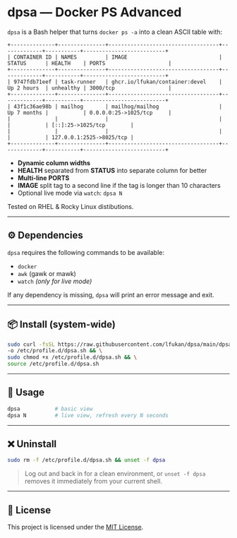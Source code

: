 # dpsa — Docker PS Advanced

`dpsa` is a Bash helper that turns `docker ps -a` into a clean ASCII table with:

```
+--------------+---------------+-----------------------------------+-------------+-----------+--------------------------+
| CONTAINER ID | NAMES         | IMAGE                             | STATUS      | HEALTH    | PORTS                    |
+--------------+---------------+-----------------------------------+-------------+-----------+--------------------------+
| 9747fdb71eef | task-runner   | ghcr.io/lfukan/container:devel    | Up 2 hours  | unhealthy | 3000/tcp                 |
+--------------+---------------+-----------------------------------+-------------+-----------+--------------------------+
| 43f1c36ae98b | mailhog       | mailhog/mailhog                   | Up 7 months |           | 0.0.0.0:25->1025/tcp     |
|              |               |                                   |             |           | [::]:25->1025/tcp        |
|              |               |                                   |             |           | 127.0.0.1:2525->8025/tcp |
+--------------+---------------+-----------------------------------+-------------+-----------+--------------------------+
```

- **Dynamic column widths**
- **HEALTH** separated from **STATUS** into separate column for better
- **Multi-line PORTS**
- **IMAGE** split tag to a second line if the tag is longer than 10 characters
- Optional live mode via `watch`: `dpsa N`

Tested on RHEL & Rocky Linux distibutions.

---
## ⚙ Dependencies

`dpsa` requires the following commands to be available:

- `docker`
- `awk` (gawk or mawk)
- `watch` *(only for live mode)*

If any dependency is missing, `dpsa` will print an error message and exit.

---

## 📦 Install (system-wide)

```bash
sudo curl -fsSL https://raw.githubusercontent.com/lfukan/dpsa/main/dpsa.sh \
-o /etc/profile.d/dpsa.sh && \
sudo chmod +x /etc/profile.d/dpsa.sh && \
source /etc/profile.d/dpsa.sh

```

---

## 🚀 Usage

```bash
dpsa           # basic view
dpsa N         # live view, refresh every N seconds
```

---

## ❌ Uninstall

```bash
sudo rm -f /etc/profile.d/dpsa.sh && unset -f dpsa
```
> Log out and back in for a clean environment, or `unset -f dpsa` removes it immediately from your current shell.

---

## 📜 License

This project is licensed under the [MIT License](LICENSE).
